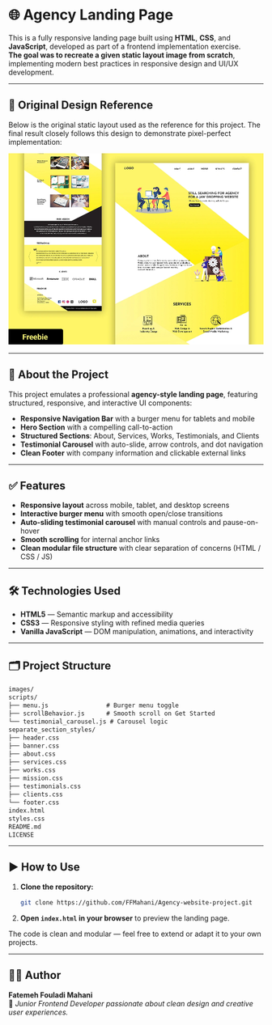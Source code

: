 # 🌐 Agency Landing Page

This is a fully responsive landing page built using **HTML**, **CSS**, and **JavaScript**, developed as part of a frontend implementation exercise.  
**The goal was to recreate a given static layout image from scratch**, implementing modern best practices in responsive design and UI/UX development.

---

## 🎨 Original Design Reference

Below is the original static layout used as the reference for this project. The final result closely follows this design to demonstrate pixel-perfect implementation:

![Design Layout](./images/layout-sketch.webp) <!-- Make sure to place your design image here -->

---

## 📌 About the Project

This project emulates a professional **agency-style landing page**, featuring structured, responsive, and interactive UI components:

- **Responsive Navigation Bar** with a burger menu for tablets and mobile
- **Hero Section** with a compelling call-to-action
- **Structured Sections**: About, Services, Works, Testimonials, and Clients
- **Testimonial Carousel** with auto-slide, arrow controls, and dot navigation
- **Clean Footer** with company information and clickable external links

---

## ✅ Features

- **Responsive layout** across mobile, tablet, and desktop screens  
- **Interactive burger menu** with smooth open/close transitions  
- **Auto-sliding testimonial carousel** with manual controls and pause-on-hover  
- **Smooth scrolling** for internal anchor links  
- **Clean modular file structure** with clear separation of concerns (HTML / CSS / JS)  

---

## 🛠️ Technologies Used

- **HTML5** — Semantic markup and accessibility
- **CSS3** — Responsive styling with refined media queries
- **Vanilla JavaScript** — DOM manipulation, animations, and interactivity

---

## 🗂️ Project Structure

```
images/
scripts/
├── menu.js                # Burger menu toggle
├── scrollBehavior.js      # Smooth scroll on Get Started
└── testimonial_carousel.js # Carousel logic
separate_section_styles/
├── header.css
├── banner.css
├── about.css
├── services.css
├── works.css
├── mission.css
├── testimonials.css
├── clients.css
└── footer.css
index.html
styles.css
README.md
LICENSE
```

---

## ▶️ How to Use

1. **Clone the repository:**

   ```bash
   git clone https://github.com/FFMahani/Agency-website-project.git
   ```

2. **Open `index.html` in your browser** to preview the landing page.

The code is clean and modular — feel free to extend or adapt it to your own projects.

---

## 👩‍💻 Author

**Fatemeh Fouladi Mahani**  
🎨 *Junior Frontend Developer passionate about clean design and creative user experiences.*